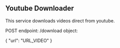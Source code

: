 ## Youtube Downloader

This service downloads videos direct from youtube.


POST
endpoint: /download
object: 

{
    "url": "URL_VIDEO"
}